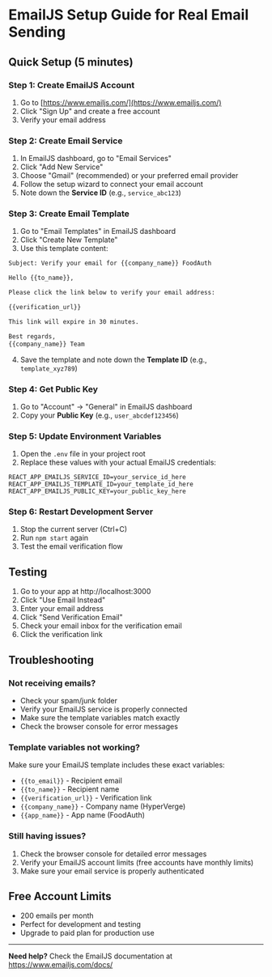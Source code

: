 # EmailJS Setup Guide for Real Email Sending

## Quick Setup (5 minutes)

### Step 1: Create EmailJS Account
1. Go to [https://www.emailjs.com/](https://www.emailjs.com/)
2. Click "Sign Up" and create a free account
3. Verify your email address

### Step 2: Create Email Service
1. In EmailJS dashboard, go to "Email Services"
2. Click "Add New Service"
3. Choose "Gmail" (recommended) or your preferred email provider
4. Follow the setup wizard to connect your email account
5. Note down the **Service ID** (e.g., `service_abc123`)

### Step 3: Create Email Template
1. Go to "Email Templates" in EmailJS dashboard
2. Click "Create New Template"
3. Use this template content:

```html
Subject: Verify your email for {{company_name}} FoodAuth

Hello {{to_name}},

Please click the link below to verify your email address:

{{verification_url}}

This link will expire in 30 minutes.

Best regards,
{{company_name}} Team
```

4. Save the template and note down the **Template ID** (e.g., `template_xyz789`)

### Step 4: Get Public Key
1. Go to "Account" → "General" in EmailJS dashboard
2. Copy your **Public Key** (e.g., `user_abcdef123456`)

### Step 5: Update Environment Variables
1. Open the `.env` file in your project root
2. Replace these values with your actual EmailJS credentials:

```env
REACT_APP_EMAILJS_SERVICE_ID=your_service_id_here
REACT_APP_EMAILJS_TEMPLATE_ID=your_template_id_here
REACT_APP_EMAILJS_PUBLIC_KEY=your_public_key_here
```

### Step 6: Restart Development Server
1. Stop the current server (Ctrl+C)
2. Run `npm start` again
3. Test the email verification flow

## Testing
1. Go to your app at http://localhost:3000
2. Click "Use Email Instead"
3. Enter your email address
4. Click "Send Verification Email"
5. Check your email inbox for the verification email
6. Click the verification link

## Troubleshooting

### Not receiving emails?
- Check your spam/junk folder
- Verify your EmailJS service is properly connected
- Make sure the template variables match exactly
- Check the browser console for error messages

### Template variables not working?
Make sure your EmailJS template includes these exact variables:
- `{{to_email}}` - Recipient email
- `{{to_name}}` - Recipient name
- `{{verification_url}}` - Verification link
- `{{company_name}}` - Company name (HyperVerge)
- `{{app_name}}` - App name (FoodAuth)

### Still having issues?
1. Check the browser console for detailed error messages
2. Verify your EmailJS account limits (free accounts have monthly limits)
3. Make sure your email service is properly authenticated

## Free Account Limits
- 200 emails per month
- Perfect for development and testing
- Upgrade to paid plan for production use

---

**Need help?** Check the EmailJS documentation at https://www.emailjs.com/docs/